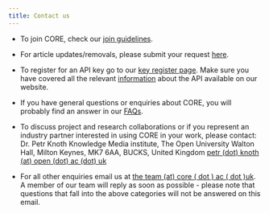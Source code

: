 ```yaml
---
title: Contact us
---
```


* To join CORE, check our [join guidelines](https://core.ac.uk/join).

* For article updates/removals, please submit your request [here](https://core.ac.uk/article-update).

* To register for an API key go to our [key register page](https://core.ac.uk/api-keys/register).
  Make sure you have covered all the relevant [information](https://core.ac.uk/services#api) about the API 
  available on our website.

* If you have general questions or enquiries about CORE, you will probably find an answer in
  our [FAQs](/faq).

* To discuss project and research collaborations or if you represent an industry partner interested
  in using CORE in your work, please contact:
  Dr. Petr Knoth
  Knowledge Media institute, The Open University
  Walton Hall, Milton Keynes, MK7 6AA, BUCKS, United Kingdom
  [petr (dot) knoth (at) open (dot) ac (dot) uk](mailto:ppppp-fix-this-ppp@open.ac.uk)

* For all other enquiries email us at [the team (at) core ( dot ) ac ( dot )uk](mailto:theteam@c%6Fre.ac.u%6B).
  A member of our team will reply as soon as possible - please note that questions that fall into the
  above categories will not be answered on this email.
